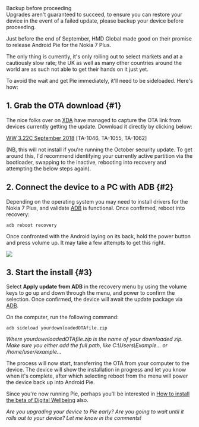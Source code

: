 <!---
title: "How to manually update the Nokia 7 Plus to Android Pie"
date: "2018-10-01"
categories:
  - "mobile"
tags:
  - "android"
  - "hmd-global"
  - "nokia"
  - "oreo"
  - "pie"
  - "update"
  - "upgrade"
--->

<div class="callout callout-danger">
	<div class="callout-heading">Backup before proceeding</div>
	Upgrades aren't guaranteed to succeed, to ensure you can restore your device in the event of a failed update, please backup your device before proceeding.
</div>

Just before the end of September, HMD Global made good on their promise to release Android Pie for the Nokia 7 Plus.

The only thing is currently, it's only rolling out to select markets and at a cautiously slow rate; the UK as well as many other countries around the world are as such not able to get their hands on it just yet.

To avoid the wait and get Pie immediately, it'll need to be sideloaded. Here's how:

## 1\. Grab the OTA download {#1}

The nice folks over on [XDA](https://forum.xda-developers.com/nokia-7-plus/development/ota-nokia-7-plus-ota-links-t3818774) have managed to capture the OTA link from devices currently getting the update. Download it directly by clicking below:

[WW 3.22C September 2018](https://android.googleapis.com/packages/ota-api/nokia_b2nsprout_onyx00ww/105d70f18f853101a4e4d47f66b60a97318bc589.zip) \[TA-1046, TA-1055, TA-1062\]

(NB, this will not install if you're running the October security update. To get around this, I'd recommend identifying your currently active partition via the bootloader, swapping to the inactive, rebooting into recovery and attempting the below steps again).  

[](https://android.googleapis.com/packages/ota-api/nokia_b2nsprout_onyx00ww/105d70f18f853101a4e4d47f66b60a97318bc589.zip)

## 2\. Connect the device to a PC with ADB {#2}

Depending on the operating system you may need to install drivers for the Nokia 7 Plus, and validate [ADB](https://www.xda-developers.com/install-adb-windows-macos-linux/) is functional. Once confirmed, reboot into recovery:

```
adb reboot recovery
```

Once confronted with the Android laying on its back, hold the power button and press volume up. It may take a few attempts to get this right.

![](/wp-content/uploads/2018/10/image-1.png)

## 3\. Start the install {#3}

Select **Apply update from ADB** in the recovery menu by using the volume keys to go up and down through the menu, and power to confirm the selection. Once confirmed, the device will await the update package via [ADB](https://www.xda-developers.com/install-adb-windows-macos-linux/).

On the computer, run the following command:

```
adb sideload yourdownloadedOTAfile.zip
```

_Where yourdownloadedOTAfile.zip is the name of your downloaded zip. Make sure you either add the full path, like C:\\Users\\Example... or /home/user/example..._

The process will now start, transferring the OTA from your computer to the device. The device will show the installation in progress and let you know when it's complete, after which selecting reboot from the menu will power the device back up into Android Pie.

Since you're now running Pie, perhaps you'll be interested in [How to install the beta of Digital Wellbeing](/2018/10/how-to-sideload-the-digital-wellbeing-beta-on-pie/) also.

_Are you upgrading your device to Pie early? Are you going to wait until it rolls out to your device? Let me know in the comments!_
